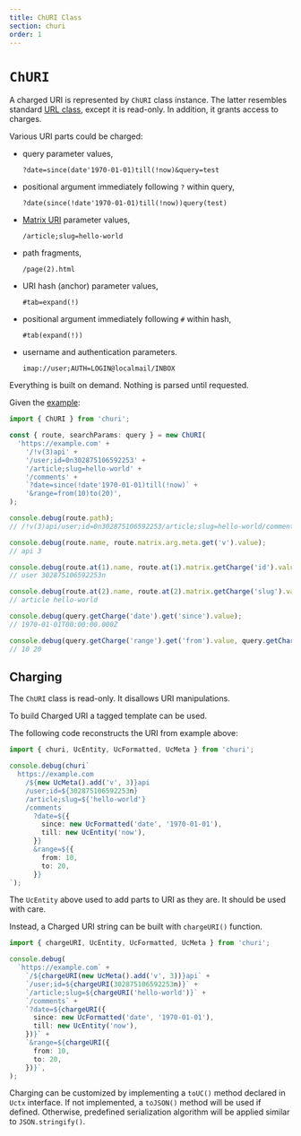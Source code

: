 ```yaml
---
title: ChURI Class
section: churi
order: 1
---
```


# `ChURI`

A charged URI is represented by `ChURI` class instance. The latter resembles standard [URL class], except it is
read-only. In addition, it grants access to charges.

Various URI parts could be charged:

- query parameter values,

  ```
  ?date=since(date'1970-01-01)till(!now)&query=test
  ```

- positional argument immediately following `?` within query,

  ```
  ?date(since(!date'1970-01-01)till(!now))query(test)
  ```

- [Matrix URI] parameter values,

  ```
  /article;slug=hello-world
  ```

- path fragments,

  ```
  /page(2).html
  ```

- URI hash (anchor) parameter values,

  ```
  #tab=expand(!)
  ```

- positional argument immediately following `#` within hash,

  ```
  #tab(expand(!))
  ```

- username and authentication parameters.

  ```
  imap://user;AUTH=LOGIN@localmail/INBOX
  ```

Everything is built on demand. Nothing is parsed until requested.

Given the [example]:

```typescript
import { ChURI } from 'churi';

const { route, searchParams: query } = new ChURI(
  'https://example.com' +
    '/!v(3)api' +
    '/user;id=0n302875106592253' +
    '/article;slug=hello-world' +
    '/comments' +
    `?date=since(!date'1970-01-01)till(!now)` +
    '&range=from(10)to(20)',
);

console.debug(route.path);
// /!v(3)api/user;id=0n302875106592253/article;slug=hello-world/comments

console.debug(route.name, route.matrix.arg.meta.get('v').value);
// api 3

console.debug(route.at(1).name, route.at(1).matrix.getCharge('id').value);
// user 302875106592253n

console.debug(route.at(2).name, route.at(2).matrix.getCharge('slug').value);
// article hello-world

console.debug(query.getCharge('date').get('since').value);
// 1970-01-01T00:00:00.000Z

console.debug(query.getCharge('range').get('from').value, query.getCharge('range').get('to').value);
// 10 20
```

[example]: ../charged-uri.html
[URL class]: https://developer.mozilla.org/docs/Web/API/URL
[Matrix URI]: https://www.w3.org/DesignIssues/MatrixURIs.html

## Charging

The `ChURI` class is read-only. It disallows URI manipulations.

To build Charged URI a tagged template can be used.

The following code reconstructs the URI from example above:

```typescript
import { churi, UcEntity, UcFormatted, UcMeta } from 'churi';

console.debug(churi`
  https://example.com
    /${new UcMeta().add('v', 3)}api
    /user;id=${302875106592253n}
    /article;slug=${'hello-world'}
    /comments
      ?date=${{
        since: new UcFormatted('date', '1970-01-01'),
        till: new UcEntity('now'),
      }}
      &range=${{
        from: 10,
        to: 20,
      }}
`);
```

The `UcEntity` above used to add parts to URI as they are. It should be used with care.

Instead, a Charged URI string can be built with `chargeURI()` function.

```typescript
import { chargeURI, UcEntity, UcFormatted, UcMeta } from 'churi';

console.debug(
  `https://example.com` +
    `/${chargeURI(new UcMeta().add('v', 3))}api` +
    `/user;id=${chargeURI(302875106592253n)}` +
    `/article;slug=${chargeURI('hello-world')}` +
    `/comments` +
    `?date=${chargeURI({
      since: new UcFormatted('date', '1970-01-01'),
      till: new UcEntity('now'),
    })}` +
    `&range=${chargeURI({
      from: 10,
      to: 20,
    })}`,
);
```

Charging can be customized by implementing a `toUC()` method declared in `Uctx` interface. If not implemented,
a `toJSON()` method will be used if defined. Otherwise, predefined serialization algorithm will be applied similar
to `JSON.stringify()`.
